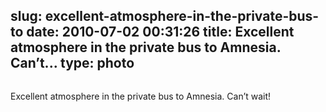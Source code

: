 slug: excellent-atmosphere-in-the-private-bus-to
date: 2010-07-02 00:31:26
title: Excellent atmosphere in the private bus to Amnesia. Can’t...
type: photo
---

<img src="{{@asset.url swerner/tumblr/2010-07-02-excellent-atmosphere-in-the-private-bus-to-b8e522c986.jpeg}}" alt=""/>

Excellent atmosphere in the private bus to Amnesia. Can’t wait!
